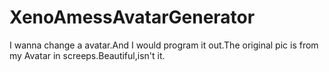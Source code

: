 # XenoAmessAvatarGenerator
I wanna change a avatar.And I would program it out.The original pic is from my Avatar in screeps.Beautiful,isn't it.
